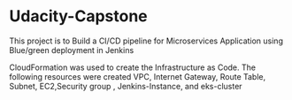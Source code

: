 # Udacity-Capstone
This project is to Build a CI/CD pipeline for Microservices Application using Blue/green deployment in Jenkins

CloudFormation was used to create the Infrastructure as Code. The following resources were created VPC, Internet Gateway, Route Table, Subnet, EC2,Security group , Jenkins-Instance, and eks-cluster
